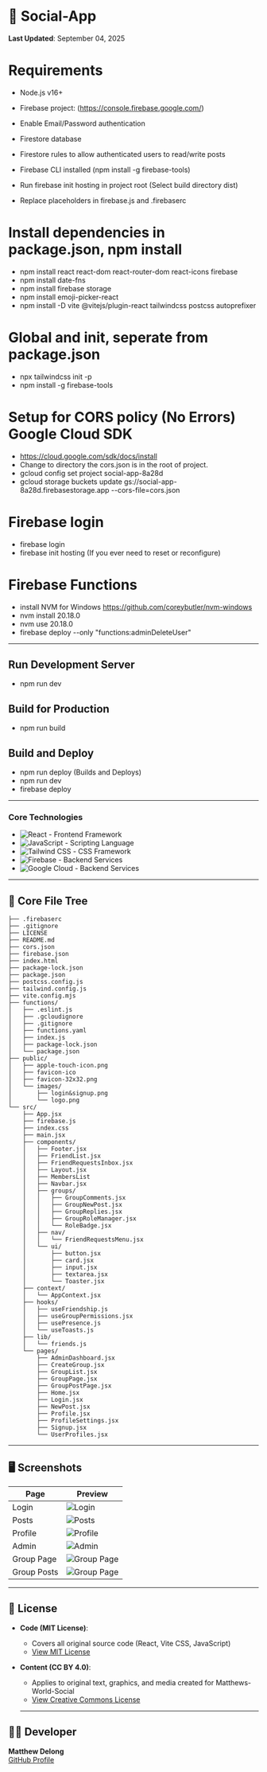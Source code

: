# :speech_balloon: Social-App
**Last Updated**: September 04, 2025 

# Requirements
- Node.js v16+
- Firebase project: (https://console.firebase.google.com/)
- Enable Email/Password authentication
- Firestore database
- Firestore rules to allow authenticated users to read/write posts
- Firebase CLI installed (npm install -g firebase-tools)

- Run firebase init hosting in project root (Select build directory dist)
- Replace placeholders in firebase.js and .firebaserc

# Install dependencies in package.json, npm install
- npm install react react-dom react-router-dom react-icons firebase
- npm install date-fns
- npm install firebase storage
- npm install emoji-picker-react
- npm install -D vite @vitejs/plugin-react tailwindcss postcss autoprefixer
# Global and init, seperate from package.json
- npx tailwindcss init -p
- npm install -g firebase-tools

# Setup for CORS policy (No Errors) Google Cloud SDK
- https://cloud.google.com/sdk/docs/install
- Change to directory the cors.json is in the root of project.
- gcloud config set project social-app-8a28d
- gcloud storage buckets update gs://social-app-8a28d.firebasestorage.app --cors-file=cors.json

# Firebase login
- firebase login
- firebase init hosting (If you ever need to reset or reconfigure)

# Firebase Functions
- install NVM for Windows https://github.com/coreybutler/nvm-windows
- nvm install 20.18.0
- nvm use 20.18.0
- firebase deploy --only "functions:adminDeleteUser"

---

## Run Development Server
- npm run dev

## Build for Production
- npm run build

## Build and Deploy
- npm run deploy (Builds and Deploys)
- npm run dev
- firebase deploy

---

### Core Technologies  
- ![React](https://img.shields.io/badge/React-20232A?style=for-the-badge&logo=react&logoColor=61DAFB) - Frontend Framework 
- ![JavaScript](https://img.shields.io/badge/JavaScript-323330?style=for-the-badge&logo=javascript&logoColor=F7DF1E) - Scripting Language
- ![Tailwind CSS](https://img.shields.io/badge/Tailwind_CSS-grey?style=for-the-badge&logo=tailwind-css&logoColor=38B2AC) - CSS Framework
- ![Firebase](https://img.shields.io/badge/firebase-ffca28?style=for-the-badge&logo=firebase&logoColor=black) - Backend Services
- ![Google Cloud](https://img.shields.io/badge/Google_Cloud-4285F4?style=for-the-badge&logo=google-cloud&logoColor=white) - Backend Services

---

## :deciduous_tree: Core File Tree
```
├── .firebaserc
├── .gitignore
├── LICENSE
├── README.md
├── cors.json
├── firebase.json
├── index.html
├── package-lock.json
├── package.json
├── postcss.config.js
├── tailwind.config.js
├── vite.config.mjs
├── functions/
│   ├── .eslint.js
│   ├── .gcloudignore
│   ├── .gitignore
│   ├── functions.yaml
│   ├── index.js
│   ├── package-lock.json
│   └── package.json
├── public/
│   ├── apple-touch-icon.png
│   ├── favicon-ico
│   ├── favicon-32x32.png
│   └── images/
│       ├── login&signup.png
│       └── logo.png
└── src/
    ├── App.jsx
    ├── firebase.js
    ├── index.css
    ├── main.jsx
    ├── components/
    │   ├── Footer.jsx
    │   ├── FriendList.jsx
    │   ├── FriendRequestsInbox.jsx
    │   ├── Layout.jsx
    │   ├── MembersList
    │   ├── Navbar.jsx
    │   ├── groups/
    │   │   ├── GroupComments.jsx
    │   │   ├── GroupNewPost.jsx
    │   │   ├── GroupReplies.jsx
    │   │   ├── GroupRoleManager.jsx
    │   │   └── RoleBadge.jsx
    │   ├── nav/
    │   │   └── FriendRequestsMenu.jsx
    │   └── ui/
    │       ├── button.jsx
    │       ├── card.jsx
    │       ├── input.jsx
    │       ├── textarea.jsx
    │       └── Toaster.jsx     
    ├── context/
    │   └── AppContext.jsx
    ├── hooks/
    │   ├── useFriendship.js     
    │   ├── useGroupPermissions.jsx
    │   ├── usePresence.js
    │   └── useToasts.js
    ├── lib/
    │   └── friends.js
    └── pages/
        ├── AdminDashboard.jsx
        ├── CreateGroup.jsx
        ├── GroupList.jsx
        ├── GroupPage.jsx
        ├── GroupPostPage.jsx
        ├── Home.jsx
        ├── Login.jsx
        ├── NewPost.jsx
        ├── Profile.jsx
        ├── ProfileSettings.jsx
        ├── Signup.jsx
        └── UserProfiles.jsx
  ```
---

## 🖥 Screenshots  

| Page      | Preview |
|-----------|---------|
| Login     | ![Login](https://github.com/user-attachments/assets/d2955bf1-f447-409f-83cf-ba2a0887b251) |
| Posts     | ![Posts](https://github.com/user-attachments/assets/79ea29b9-97ce-4fc7-ad4d-b7b2fe494176) |
| Profile   | ![Profile](https://github.com/user-attachments/assets/80fbaa7e-7ce5-4ee7-9906-18d5492aa1c6) |
| Admin     | ![Admin](https://github.com/user-attachments/assets/ccd7e211-8c2d-4fdb-ab12-dc5bf816500d) |
| Group Page| ![Group Page](https://github.com/user-attachments/assets/2e352d5d-79af-4ec6-adbc-580b81d0317d) |
| Group Posts| ![Group Page](https://github.com/user-attachments/assets/5ccae4d7-6d0b-4eda-a178-e823fe06b343) |
---
 
## 📜 License  
- **Code (MIT License)**:  
  - Covers all original source code (React, Vite CSS, JavaScript)  
  - [View MIT License](LICENSE)  
- **Content (CC BY 4.0)**:  
  - Applies to original text, graphics, and media created for Matthews-World-Social 
  - [View Creative Commons License](https://creativecommons.org/licenses/by/4.0/)  

  ---

## 👨‍💻 Developer  
**Matthew Delong**  
[GitHub Profile](https://github.com/MatthewDelong)  
